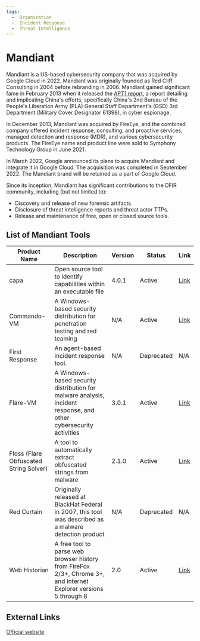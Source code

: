 ```yaml
---
tags:
  -  Organization
  -  Incident Response
  -  Threat Intelligence
---
```


# Mandiant

Mandiant is a US-based cybersecurity company that was acquired by Google Cloud in 2022. Mandiant was originally founded as Red Cliff Consulting in 2004 before rebranding in 2006. Mandiant gained significant fame in February 2013 when it released the [APT1 report](https://www.mandiant.com/resources/apt1-exposing-one-of-chinas-cyber-espionage-units), a report detailing and implicating China's efforts, specifically China's 2nd Bureau of the People's Liberation Army (PLA) General Staff Department's (GSD) 3rd Department (Military Cover Designator 61398), in cyber espionage.

In December 2013, Mandiant was acquired by FireEye, and the combined company offered incident response, consulting, and proactive services, managed detection and response (MDR), and various cybersecurity products. The FireEye name and product line were sold to Symphony Technology Group in June 2021.

In March 2022, Google announced its plans to acquire Mandiant and integrate it in Google Cloud. The acquisition was completed in September 2022. The Mandiant brand will be retained as a part of Google Cloud.

Since its inception, Mandiant has significant contributions to the DFIR community, including (but not limited to):

- Discovery and release of new forensic artifacts.
- Disclosure of threat intelligence reports and threat actor TTPs.
- Release and maintenance of free, open or closed source tools.

## List of Mandiant Tools

|Product Name|Description|Version|Status|Link|
|-|-|-|-|-|
|capa|Open source tool to identify capabilities within an executable file|4.0.1|Active|[Link](https://github.com/mandiant/capa)|
|Commando-VM|A Windows-based security distribution for penetration testing and red teaming|N/A|Active|[Link](https://github.com/mandiant/commando-vm)|
|First Response|An agent-based incident response tool.|N/A|Deprecated|N/A|
|Flare-VM|A Windows-based security distribution for malware analysis, incident response, and other cybersecurity activities|3.0.1|Active|[Link](https://github.com/mandiant/flare-vm)
|Floss (Flare Obfuscated String Solver)|A tool to automatically extract obfuscated strings from malware|2.1.0|Active|[Link](https://github.com/mandiant/flare-floss)|
|Red Curtain|Originally released at BlackHat Federal in 2007, this tool was described as a malware detection product|N/A|Deprecated|N/A|
|Web Historian|A free tool to parse web browser history from FireFox 2/3+, Chrome 3+, and Internet Explorer versions 5 through 8|2.0|Active|[Link](https://www.mandiant.com/resources/blog/web-historian-reloaded)|

## External Links

[Official website](https://www.mandiant.com/)
